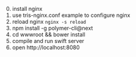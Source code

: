 0. install nginx
1. use tris-nginx.conf example to configure nginx
2. reload nginx `nginx -s reload`
3. npm install -g polymer-cli@next
4. cd wwwroot && bower install
5. compile and run swift server
6. open http://localhost:8080
